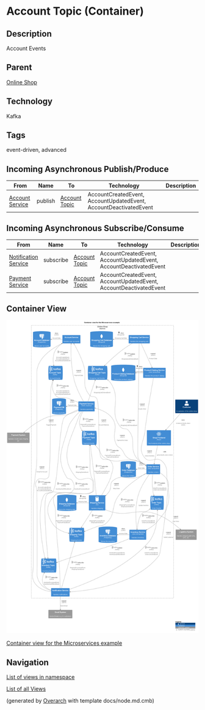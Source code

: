 
# Account Topic (Container)
## Description
Account Events

## Parent
[Online Shop](../../../../software-development/architecture/example/microservices/online-shop.md)

## Technology
Kafka

## Tags
event-driven, advanced
## Incoming Asynchronous Publish/Produce 
| From | Name | To | Technology | Description |
|---|---|---|---|---|
| [Account Service](../../../../software-development/architecture/example/microservices/account-service.md) | publish | [Account Topic](../../../../software-development/architecture/example/microservices/account-topic.md) | AccountCreatedEvent, AccountUpdatedEvent, AccountDeactivatedEvent |
## Incoming Asynchronous Subscribe/Consume 
| From | Name | To | Technology | Description |
|---|---|---|---|---|
| [Notification Service](../../../../software-development/architecture/example/microservices/notification-service.md) | subscribe | [Account Topic](../../../../software-development/architecture/example/microservices/account-topic.md) | AccountCreatedEvent, AccountUpdatedEvent, AccountDeactivatedEvent |
| [Payment Service](../../../../software-development/architecture/example/microservices/payment-service.md) | subscribe | [Account Topic](../../../../software-development/architecture/example/microservices/account-topic.md) | AccountCreatedEvent, AccountUpdatedEvent, AccountDeactivatedEvent |

## Container View
![Container view for the Microservices example](../../../../software-development/architecture/example/microservices/container-view.png)

[Container view for the Microservices example](../../../../software-development/architecture/example/microservices/container-view.md)


## Navigation
[List of views in namespace](./views-in-namespace.md)

[List of all Views](../../../../views.md)


(generated by [Overarch](https://github.com/soulspace-org/overarch) with template docs/node.md.cmb)
